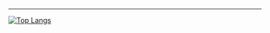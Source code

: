 
---
[![Top Langs](https://github-readme-stats.vercel.app/api/top-langs/?username=gipage&theme=blue-green)](https://github.com/anuraghazra/github-readme-stats)
